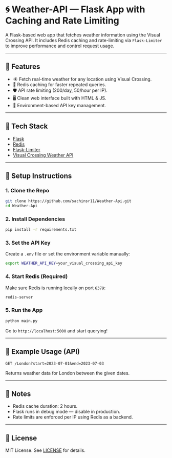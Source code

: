 # 🌀 Weather-API — Flask App with Caching and Rate Limiting

A Flask-based web app that fetches weather information using the Visual Crossing API. It includes Redis caching and rate-limiting via `Flask-Limiter` to improve performance and control request usage.

---

## 🚀 Features

- ☀️ Fetch real-time weather for any location using Visual Crossing.
- 🚀 Redis caching for faster repeated queries.
- 🛡️ API rate limiting (200/day, 50/hour per IP).
- 🖥️ Clean web interface built with HTML & JS.
- 🔐 Environment-based API key management.

---

## 🧱 Tech Stack

- [Flask](https://flask.palletsprojects.com/)
- [Redis](https://redis.io/)
- [Flask-Limiter](https://flask-limiter.readthedocs.io/)
- [Visual Crossing Weather API](https://www.visualcrossing.com/weather-api)

---

## 🔧 Setup Instructions

### 1. Clone the Repo

```bash
git clone https://github.com/sachinsr11/Weather-Api.git
cd Weather-Api
```

### 2. Install Dependencies

```bash
pip install -r requirements.txt
```

### 3. Set the API Key

Create a `.env` file or set the environment variable manually:

```bash
export WEATHER_API_KEY=your_visual_crossing_api_key
```

### 4. Start Redis (Required)

Make sure Redis is running locally on port `6379`:
```bash
redis-server
```

### 5. Run the App

```bash
python main.py
```

Go to `http://localhost:5000` and start querying!

---

## 🔁 Example Usage (API)

```
GET /London?start=2023-07-01&end=2023-07-03
```

Returns weather data for London between the given dates.

---

## 🧠 Notes

- Redis cache duration: 2 hours.
- Flask runs in debug mode — disable in production.
- Rate limits are enforced per IP using Redis as a backend.

---

## 📜 License

MIT License. See [LICENSE](LICENSE) for details.
